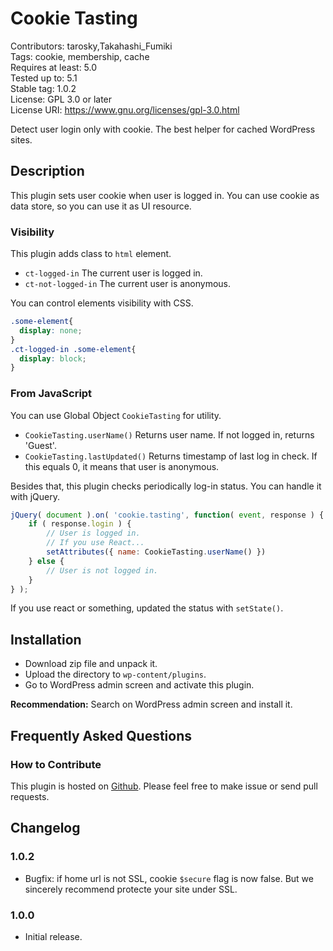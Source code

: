 # Cookie Tasting

Contributors: tarosky,Takahashi_Fumiki  
Tags: cookie, membership, cache  
Requires at least: 5.0  
Tested up to: 5.1  
Stable tag: 1.0.2  
License: GPL 3.0 or later  
License URI: https://www.gnu.org/licenses/gpl-3.0.html

Detect user login only with cookie. The best helper for cached WordPress sites.

## Description

This plugin sets user cookie when user is logged in.
You can use cookie as data store,
so you can use it as UI resource.

### Visibility

This plugin adds class to `html` element.

- `ct-logged-in` The current user is logged in.
- `ct-not-logged-in` The current user is anonymous.

You can control elements visibility with CSS.

```css
.some-element{
  display: none;
}
.ct-logged-in .some-element{
  display: block;
}
```

### From JavaScript

You can use Global Object `CookieTasting` for utility.

- `CookieTasting.userName()` Returns user name. If not logged in, returns 'Guest'.
- `CookieTasting.lastUpdated()` Returns timestamp of last log in check. If this equals 0, it means that user is anonymous.

Besides that, this plugin checks periodically log-in status.
You can handle it with jQuery.

```js
jQuery( document ).on( 'cookie.tasting', function( event, response ) {
	if ( response.login ) {
	    // User is logged in.
	    // If you use React...
	    setAttributes({ name: CookieTasting.userName() })
	} else {
	    // User is not logged in.
	}
} );
```

If you use react or something, updated the status with `setState()`.

## Installation

* Download zip file and unpack it.
* Upload the directory to `wp-content/plugins`.
* Go to WordPress admin screen and activate this plugin.

**Recommendation:** Search on WordPress admin screen and install it.

## Frequently Asked Questions

### How to Contribute

This plugin is hosted on [Github](https://github.com/tarosky/cookie-tasting).
Please feel free to make issue or send pull requests.

## Changelog

### 1.0.2

* Bugfix: if home url is not SSL, cookie `$secure` flag is now false.
  But we sincerely recommend protecte your site under SSL.

### 1.0.0

* Initial release.
